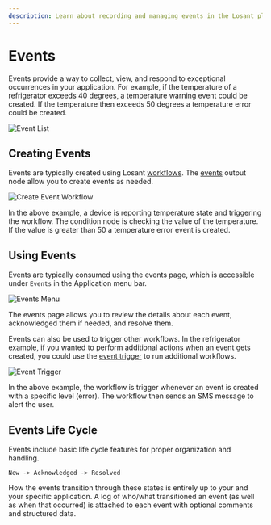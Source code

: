 ```yaml
---
description: Learn about recording and managing events in the Losant platform.
---
```


# Events

Events provide a way to collect, view, and respond to exceptional occurrences in your application. For example, if the temperature of a refrigerator exceeds 40 degrees, a temperature warning event could be created. If the temperature then exceeds 50 degrees a temperature error could be created.

![Event List](/images/events/event-list.png "Event List")

## Creating Events

Events are typically created using Losant [workflows](/workflows/overview/). The [events](/workflows/outputs/record-event/) output node allow you to create events as needed.

![Create Event Workflow](/images/events/create-event-workflow.png "Create Event Workflow")

In the above example, a device is reporting temperature state and triggering the workflow. The condition node is checking the value of the temperature. If the value is greater than 50 a temperature error event is created.

## Using Events

Events are typically consumed using the events page, which is accessible under `Events` in the Application menu bar.

![Events Menu](/images/events/events-menu.png "Events Menu")

The events page allows you to review the details about each event, acknowledged them if needed, and resolve them.

Events can also be used to trigger other workflows. In the refrigerator example, if you wanted to perform additional actions when an event gets created, you could use the [event trigger](/workflows/triggers/event/) to run additional workflows.

![Event Trigger](/images/events/event-trigger.png "Event Trigger")

In the above example, the workflow is trigger whenever an event is created with a specific level (error). The workflow then sends an SMS message to alert the user.

## Events Life Cycle

Events include basic life cycle features for proper organization and handling.

`New -> Acknowledged -> Resolved`

How the events transition through these states is entirely up to your and your specific application. A log of who/what transitioned an event (as well as when that occurred) is attached to each event with optional comments and structured data.
